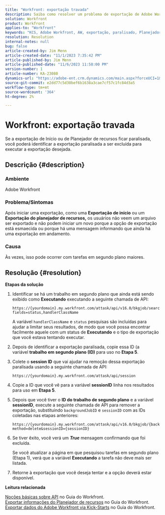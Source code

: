 ```yaml
---
title: "Workfront: exportação travada"
description: Saiba como resolver um problema de exportação de Adobe Workfront travado.
solution: Workfront
product: Workfront
applies-to: "Workfront"
keywords: "KCS, Adobe Workfront, AW, exportação, paralisado, Planejador de recursos, Início rápido, API, Solução de problemas"
resolution: Resolution
internal-notes: null
bug: false
article-created-by: Jim Menn
article-created-date: "11/1/2023 7:35:42 PM"
article-published-by: Jim Menn
article-published-date: "11/6/2023 11:58:00 PM"
version-number: 1
article-number: KA-23080
dynamics-url: "https://adobe-ent.crm.dynamics.com/main.aspx?forceUCI=1&pagetype=entityrecord&etn=knowledgearticle&id=f76869d7-ed78-ee11-8179-6045bd006268"
source-git-commit: e2dd77c5d30bef6b1638a3cae7cf57c1fc84d3a5
workflow-type: tm+mt
source-wordcount: '364'
ht-degree: 2%

---
```


# Workfront: exportação travada


Se a exportação de Início ou de Planejador de recursos ficar paralisada, você poderá identificar a exportação paralisada a ser excluída para executar a exportação desejada.

## Descrição {#description}


### Ambiente

Adobe Workfront



### Problema/Sintomas

Após iniciar uma exportação, como uma <b>Exportação de início</b> ou um <b>Exportação do planejador de recursos,</b> os usuários não veem um arquivo ser exportado e não podem iniciar um novo porque a opção de exportação está esmaecida ou porque há uma mensagem informando que ainda há uma exportação em andamento.



### Causa

Às vezes, isso pode ocorrer com tarefas em segundo plano maiores.


## Resolução {#resolution}


<b>Etapas da solução</b>



1. Identificar se há um trabalho em segundo plano que ainda está sendo exibido como <b>Executando</b> executando a seguinte chamada de API:


   ```
   https://{yourdomain}.my.workfront.com/attask/api/v16.0/bkgjob/search?fields=status,handlerClassName
   ```




   A variável `handlerClassName` e `status` pesquisas são incluídas para ajudar a limitar seus resultados, de modo que você possa encontrar facilmente aquele com um status de <b>Executando</b> e o tipo de exportação que você estava tentando executar.

1. Depois de identificar a exportação paralisada, copie essa ID (a variável <b>trabalho em segundo plano (ID)</b> para uso no <b>Etapa 5</b>.

1. Colete o <b>session ID</b> que vai ajudar na remoção dessa exportação paralisada usando a seguinte chamada de API:


   ```
   https://{yourdomain}.my.workfront.com/attask/api/session
   ```




1. Copie a ID que você vê para a variável <b>sessionID</b> linha nos resultados para uso em <b>Etapa 5</b>.

1. Depois que você tiver o <b>ID do trabalho de segundo plano</b> e a variável <b>sessionID</b>, execute a seguinte chamada de API para remover a exportação, substituindo `backgroundJobID` e `sessionID` com as IDs coletadas nas etapas anteriores:


   ```
   https://{yourdomain}.my.workfront.com/attask/api/v16.0/bkgjob/{backgroundJobID}?method=delete&sessionID={sessionID}
   ```




1. Se tiver êxito, você verá um <b>*True</b>* mensagem confirmando que foi excluída.

   Se você atualizar a página em que pesquisou tarefas em segundo plano (Etapa 1), verá que a variável <b>Executando</b> a tarefa não deve mais ser listada.

1. Retorne à exportação que você deseja tentar e a opção deverá estar disponível.



<b>Leitura relacionada</b>

[Noções básicas sobre API](https://experienceleague.adobe.com/docs/workfront/using/adobe-workfront-api/api-general-information/api-basics.html) no Guia do Workfront.<br>
[Exportar informações do Planejador de recursos](https://experienceleague.adobe.com/docs/workfront/using/manage-resources/resource-planning-in-adobe-workfront/export-resource-planner.html) no Guia do Workfront.<br>
[Exportar dados do Adobe Workfront via Kick-Starts](https://experienceleague.adobe.com/docs/workfront/using/administration-and-setup/manage-wf/kick-starts/export-data-from-wf-via-kick-starts.html) no Guia do Workfront.